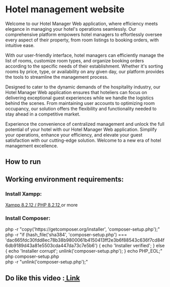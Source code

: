 <h1>Hotel management website</h1>
<a>Welcome to our Hotel Manager Web application, where efficiency meets elegance in managing your hotel's operations seamlessly. Our comprehensive platform empowers hotel managers to effortlessly oversee every aspect of their property, from room listings to booking orders, with intuitive ease.

With our user-friendly interface, hotel managers can efficiently manage the list of rooms, customize room types, and organize booking orders according to the specific needs of their establishment. Whether it's sorting rooms by price, type, or availability on any given day, our platform provides the tools to streamline the management process.

Designed to cater to the dynamic demands of the hospitality industry, our Hotel Manager Web application ensures that hoteliers can focus on delivering exceptional guest experiences while we handle the logistics behind the scenes. From maintaining user accounts to optimizing room occupancy, our solution offers the flexibility and functionality needed to stay ahead in a competitive market.

Experience the convenience of centralized management and unlock the full potential of your hotel with our Hotel Manager Web application. Simplify your operations, enhance your efficiency, and elevate your guest satisfaction with our cutting-edge solution. Welcome to a new era of hotel management excellence.</a>
<h2>How to run</h2>
<h2>Working environment requirements:</h2>
<h3>Install Xampp:</h3>
<a href=https://www.apachefriends.org/download.html> Xampp 8.2.12 / PHP 8.2.12 </a> <a>or more</a>
<h3>Install Composer:</h3>
<a>php -r "copy('https://getcomposer.org/installer', 'composer-setup.php');"</br>
php -r "if (hash_file('sha384', 'composer-setup.php') === 'dac665fdc30fdd8ec78b38b9800061b4150413ff2e3b6f88543c636f7cd84f6db9189d43a81e5503cda447da73c7e5b6') { echo 'Installer verified'; } else { echo 'Installer corrupt'; unlink('composer-setup.php'); } echo PHP_EOL;" </br>
php composer-setup.php</br>
php -r "unlink('composer-setup.php');"</a>
<h2>Do like this video :<a href=https://www.youtube.com/watch?v=pA-bAHf--dM&t=161s> Link</a></h2>

